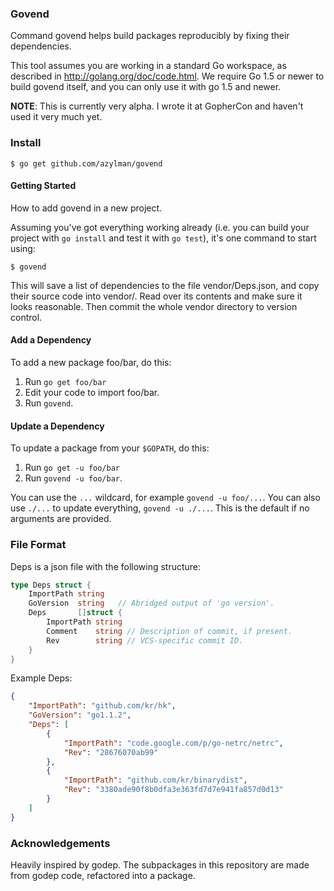### Govend

Command govend helps build packages reproducibly by fixing their dependencies.

This tool assumes you are working in a standard Go workspace,
as described in http://golang.org/doc/code.html. We require Go 1.5
or newer to build govend itself, and you can only use it with go 1.5 and newer.

**NOTE**: This is currently very alpha. I wrote it at GopherCon and haven't used it very much yet.

### Install

	$ go get github.com/azylman/govend

#### Getting Started

How to add govend in a new project.

Assuming you've got everything working already (i.e. you can
build your project with `go install` and test it with `go test`),
it's one command to start using:

	$ govend

This will save a list of dependencies to the file vendor/Deps.json,
and copy their source code into vendor/.
Read over its contents and make sure it looks reasonable.
Then commit the whole vendor directory to version control.

#### Add a Dependency

To add a new package foo/bar, do this:

1. Run `go get foo/bar`
2. Edit your code to import foo/bar.
3. Run `govend`.

#### Update a Dependency

To update a package from your `$GOPATH`, do this:

1. Run `go get -u foo/bar`
2. Run `govend -u foo/bar`.

You can use the `...` wildcard, for example `govend -u foo/...`.
You can also use `./...` to update everything, `govend -u ./...`.
This is the default if no arguments are provided.

### File Format

Deps is a json file with the following structure:

```go
type Deps struct {
	ImportPath string
	GoVersion  string   // Abridged output of 'go version'.
	Deps       []struct {
		ImportPath string
		Comment    string // Description of commit, if present.
		Rev        string // VCS-specific commit ID.
	}
}
```

Example Deps:

```json
{
	"ImportPath": "github.com/kr/hk",
	"GoVersion": "go1.1.2",
	"Deps": [
		{
			"ImportPath": "code.google.com/p/go-netrc/netrc",
			"Rev": "28676070ab99"
		},
		{
			"ImportPath": "github.com/kr/binarydist",
			"Rev": "3380ade90f8b0dfa3e363fd7d7e941fa857d0d13"
		}
	]
}
```

### Acknowledgements

Heavily inspired by godep. The subpackages in this repository are made from godep code, refactored into a package.
